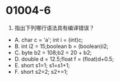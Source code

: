 # 01004-6
1. 指出下列哪行语法具有编译错误？  
- A. char c = 'a'; int i = (int)c;
- B. int i2 = 15;boolean b = (boolean)i2;
- C. byte b2 = 108;b2 = 20 + b2;
- D. double d = 12.5;float f = (float)d+0.5; 
- E. short s1=1; s1=s1+1;	
- F. short s2=2; s2+=1;